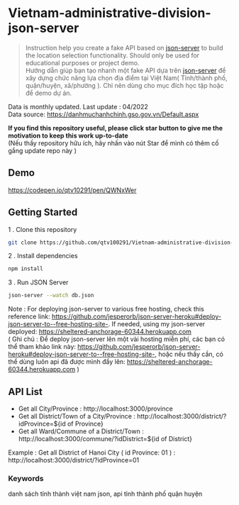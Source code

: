 # Vietnam-administrative-division-json-server

> Instruction help you create a fake API based on [json-server](https://github.com/typicode/json-server) to build the location selection functionality. Should only be used for educational purposes or project demo.\
> Hướng dẫn giúp bạn tạo nhanh một fake API dựa trên [json-server](https://github.com/typicode/json-server) để xây dựng chức năng lựa chọn địa điểm tại Việt Nam( Tỉnh/thành phố, quận/huyện, xã/phường ). Chỉ nên dùng cho mục đích học tập hoặc để demo dự án.

Data is monthly updated. Last update : 04/2022\
Data source: https://danhmuchanhchinh.gso.gov.vn/Default.aspx

<b>If you find this repository useful, please click star button to give me the motivation to keep this work up-to-date</b>
<br>
(Nếu thấy repository hữu ích, hãy nhấn vào nút Star để mình có thêm cố gắng update repo này )

## Demo

<a href="https://codepen.io/qtv10291/pen/QWNxWer" target="_blank">https://codepen.io/qtv10291/pen/QWNxWer</a>

## Getting Started

1 . Clone this repository

```bash
git clone https://github.com/qtv100291/Vietnam-administrative-division-json-server.git
```

2 . Install dependencies

```bash
npm install
```

3 . Run JSON Server

```bash
json-server --watch db.json
```

Note : For deploying json-server to various free hosting, check this reference link:
https://github.com/jesperorb/json-server-heroku#deploy-json-server-to--free-hosting-site-. If needed, using my json-server deployed: https://sheltered-anchorage-60344.herokuapp.com <br>
( Ghi chú : Để deploy json-server lên một vài hosting miễn phí, các bạn có thể tham khảo link này: https://github.com/jesperorb/json-server-heroku#deploy-json-server-to--free-hosting-site-, hoặc nếu thấy cần, có thể dùng luôn api đã được mình đẩy lên: https://sheltered-anchorage-60344.herokuapp.com )

## API List

- Get all City/Province : http://localhost:3000/province
- Get all District/Town of a City/Province : http://localhost:3000/district/?idProvince=${id of Province}
- Get all Ward/Commune of a District/Town : http://localhost:3000/commune/?idDistrict=${id of District}

Example : Get all District of Hanoi City ( id Province: 01 ) : http://localhost:3000/district/?idProvince=01
<br>

### Keywords

danh sách tỉnh thành việt nam json, api tỉnh thành phố quận huyện

